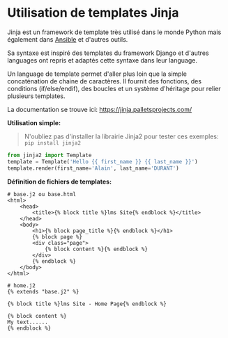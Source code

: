 # Utilisation de templates Jinja

Jinja est un framework de template très utilisé dans le monde Python mais également dans [Ansible](https://docs.ansible.com/ansible/latest/user_guide/playbooks_templating.html) et d'autres outils.

Sa syntaxe est inspiré des templates du framework Django et d'autres languages ont repris et adaptés cette syntaxe dans leur language.

Un language de template permet d'aller plus loin que la simple concaténation de chaine de caractères. Il fournit des fonctions, des conditions (if/else/endif), des boucles et un système d'héritage pour relier plusieurs templates.

La documentation se trouve ici: https://jinja.palletsprojects.com/

**Utilisation simple:**

> N'oubliez pas d'installer la librairie Jinja2 pour tester ces exemples: `pip install jinja2`

```python
from jinja2 import Template
template = Template('Hello {{ first_name }} {{ last_name }}')
template.render(first_name='Alain', last_name='DURANT')
```

**Définition de fichiers de templates:**

```jinja
# base.j2 ou base.html
<html>
    <head>
        <title>{% block title %}lms Site{% endblock %}</title>          
    </head>
    <body>
        <h1>{% block page_title %}{% endblock %}</h1>
        {% block page %}
        <div class="page">
            {% block content %}{% endblock %}
        </div>
        {% endblock %}
    </body>
</html>
```

```jinja
# home.j2
{% extends "base.j2" %}

{% block title %}lms Site - Home Page{% endblock %}

{% block content %}
My text......
{% endblock %}
```


